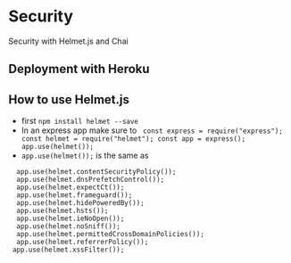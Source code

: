 # Security

Security with Helmet.js and Chai

## Deployment with Heroku

## How to use Helmet.js

- first `npm install helmet --save`
- In an express app make sure to ` const express = require("express"); const helmet = require("helmet"); const app = express(); app.use(helmet());`
- `app.use(helmet());` is the same as

```
  app.use(helmet.contentSecurityPolicy());
  app.use(helmet.dnsPrefetchControl());
  app.use(helmet.expectCt());
  app.use(helmet.frameguard());
  app.use(helmet.hidePoweredBy());
  app.use(helmet.hsts());
  app.use(helmet.ieNoOpen());
  app.use(helmet.noSniff());
  app.use(helmet.permittedCrossDomainPolicies());
  app.use(helmet.referrerPolicy());
 app.use(helmet.xssFilter());
```
